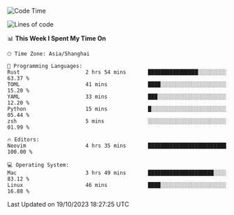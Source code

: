 <!--START_SECTION:waka-->
![Code Time](http://img.shields.io/badge/Code%20Time-1%2C637%20hrs%2032%20mins-blue)

![Lines of code](https://img.shields.io/badge/From%20Hello%20World%20I%27ve%20Written-287.6%20thousand%20lines%20of%20code-blue)

📊 **This Week I Spent My Time On** 

```text
🕑︎ Time Zone: Asia/Shanghai

💬 Programming Languages: 
Rust                     2 hrs 54 mins       ████████████████░░░░░░░░░   63.37 % 
TOML                     41 mins             ████░░░░░░░░░░░░░░░░░░░░░   15.20 % 
YAML                     33 mins             ███░░░░░░░░░░░░░░░░░░░░░░   12.20 % 
Python                   15 mins             █░░░░░░░░░░░░░░░░░░░░░░░░   05.44 % 
zsh                      5 mins              ░░░░░░░░░░░░░░░░░░░░░░░░░   01.99 % 

🔥 Editors: 
Neovim                   4 hrs 35 mins       █████████████████████████   100.00 % 

💻 Operating System: 
Mac                      3 hrs 49 mins       █████████████████████░░░░   83.12 % 
Linux                    46 mins             ████░░░░░░░░░░░░░░░░░░░░░   16.88 % 
```


 Last Updated on 19/10/2023 18:27:25 UTC
<!--END_SECTION:waka-->
